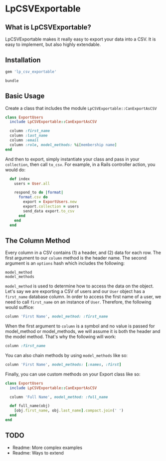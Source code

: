 LpCSVExportable
===

What is LpCSVExportable?
---

LpCSVExportable makes it really easy to export your data into a CSV. It is easy to implement, but also highly extendable.

Installation
---

```ruby
gem 'lp_csv_exportable'
```

```
bundle
```

Basic Usage
---

Create a class that includes the module `LpCSVExportable::CanExportAsCSV`

```ruby
class ExportUsers
  include LpCSVExportable::CanExportAsCSV

  column :first_name
  column :last_name
  column :email
  column :role, model_methods: %i[membership name]
end
```

And then to export, simply instantiate your class and pass in your `collection`, then call `to_csv`. For example, in a Rails controller action, you would do:

```ruby
  def index
    users = User.all

    respond_to do |format|
      format.csv do
        export = ExportUsers.new
        export.collection = users
        send_data export.to_csv
      end
    end
  end
```

The Column Method
---

Every column in a CSV contains (1) a header, and (2) data for each row. The first argument to our `column` method is the header name. The second argument is an `options` hash which includes the following:

```
model_method
model_methods
```

`model_method` is used to determine how to access the data on the object. Let's say we are exporting a CSV of users and our `User` object has a `first_name` database column. In order to access the first name of a user, we need to call `first_name` on an instance of `User`. Therefore, the following would suffice:

```ruby
column 'First Name', model_method: :first_name
```

When the first argument to `column` is a symbol and no value is passed for model_method or model_methods, we will assume it is both the header and the model method. That's why the following will work:

```ruby
column :first_name
```

You can also chain methods by using `model_methods` like so:

```ruby
column 'First Name', model_methods: [:names, :first]
```

Finally, you can use custom methods on your Export class like so:

```ruby
class ExportUsers
  include LpCSVExportable::CanExportAsCSV

  column 'Full Name', model_method: :full_name

  def full_name(obj)
    [obj.first_name, obj.last_name].compact.join(' ')
  end
end
```


TODO
---

- Readme: More complex examples
- Readme: Ways to extend